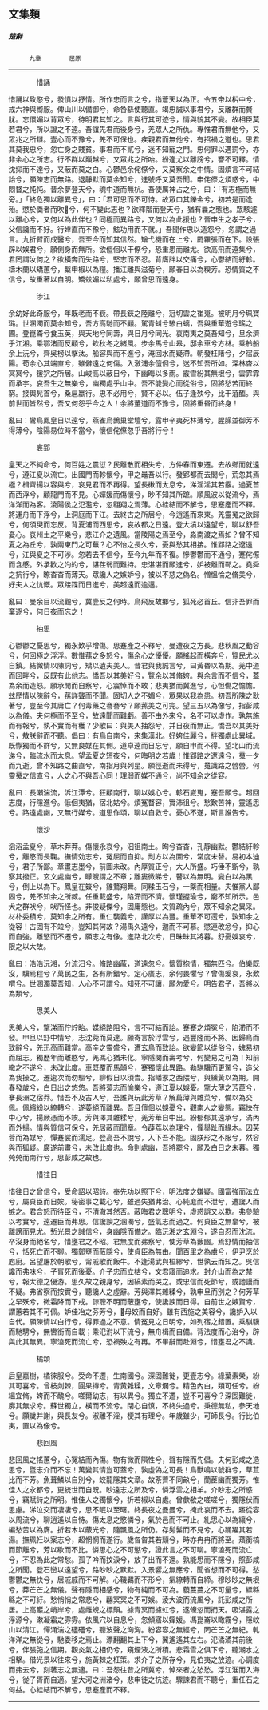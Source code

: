 

## 文集類

##### 楚辭
　　　`九章`　　　　`屈原`

* * *

　　　　惜誦

惜誦以致愍兮，發憤以抒情。所作忠而言之兮，指蒼天以為正。令五帝以㭊中兮，戒六神與嚮服。俾山川以備御兮，命咎繇使聽直。竭忠誠以事君兮，反離群而贅肬。忘儇媚以背眾兮，待明君其知之。言與行其可迹兮，情與貌其不變。故相臣莫若君兮，所以證之不遠。吾誼先君而後身兮，羌眾人之所仇。專惟君而無他兮，又眾兆之所讎。壹心而不豫兮，羌不可保也。疾親君而無他兮，有招禍之道也。思君其莫我忠兮，忽亡身之賤貧。事君而不貳兮，迷不知寵之門。忠何罪以遇罰兮，亦非余心之所志。行不群以巔越兮，又眾兆之所咍。紛逢尤以離謗兮，謇不可釋。情沈抑而不達兮，又蔽而莫之白。心鬱邑余侘傺兮，又莫察余之中情。固煩言不可結詒兮，願陳志而無路。退靜默而莫余知兮，進號呼又莫吾聞。申侘傺之煩惑兮，中悶瞀之忳忳。昔余夢登天兮，魂中道而無杭。吾使厲神占之兮，曰：「有志極而無旁。」「終危獨以離異兮」，曰：「君可思而不可恃。故眾口其鑠金兮，初若是而逢殆。懲於羹者而吹𩐎兮，何不變此志也？欲釋階而登天兮，猶有曩之態也。眾駭遽以離心兮，又何以為此伴也？同極而異路兮，又何以為此援也？晉申生之孝子兮，父信讒而不好。行婞直而不豫兮，鮌功用而不就。」吾聞作忠以造怨兮，忽謂之過言。九折臂而成醫兮，吾至今而知其信然。矰弋機而在上兮，罻羅張而在下。設張辟以娛君兮，願側身而無所。欲儃佪以干傺兮，恐重患而離尤。欲高飛而遠集兮，君罔謂汝何之？欲橫奔而失路兮，堅志而不忍。背膺牉以交痛兮，心鬱結而紆軫。檮木蘭以矯蕙兮，糳申椒以為糧。播江離與滋菊兮，願春日以為糗芳。恐情質之不信兮，故重著以自明。矯玆媚以私處兮，願曾思而遠身。

　　　　涉江

余幼好此奇服兮，年既老而不衰。帶長鋏之陸離兮，冠切雲之崔嵬。被明月兮珮寶璐。世溷濁而莫余知兮，吾方高馳而不顧。駕青虯兮驂白螭，吾與重華遊兮瑤之圃。登崑崙兮食玉英，與天地兮同壽，與日月兮同光。哀南夷之莫吾知兮，旦余濟乎江湘。乘鄂渚而反顧兮，欸秋冬之緒風。步余馬兮山皋，邸余車兮方林。乘舲船余上沅兮，齊吳榜以擊汰。船容與而不進兮，淹回水而疑滯。朝發枉陼兮，夕宿辰陽。苟余心其端直兮，雖僻遠之何傷。入漵浦余儃佪兮，迷不知吾所如。深林杳以冥冥兮，猨狖之所居。山峻高以蔽日兮，下幽晦以多雨。霰雪紛其無垠兮，雲霏霏而承宇。哀吾生之無樂兮，幽獨處乎山中。吾不能變心而從俗兮，固將愁苦而終窮。接輿髡首兮，桑扈臝行。忠不必用兮，賢不必以。伍子逢殃兮，比干菹醢。與前世而皆然兮，吾又何怨乎今之人！余將董道而不豫兮，固將重昬而終身！

亂曰：鸞鳥鳳皇日以遠兮，燕雀烏鵲巢堂壇兮，露申辛夷死林薄兮，腥臊並御芳不得薄兮，陰陽易位時不當兮，懷信侘傺忽乎吾將行兮！

　　　　哀郢

皇天之不純命兮，何百姓之震愆？民離散而相失兮，方仲春而東遷。去故鄉而就遠兮，遵江夏以流亡。出國門而軫懷兮，甲之鼂吾以行。發郢都而去閭兮，荒忽其焉極？楫齊揚以容與兮，哀見君而不再得。望長楸而太息兮，涕淫淫其若霰。過夏首而西浮兮，顧龍門而不見。心嬋媛而傷懷兮，眇不知其所蹠。順風波以從流兮，焉洋洋而為客。淩陽侯之氾濫兮，忽翱翔之焉薄。心絓結而不解兮，思蹇產而不釋。將運舟而下浮兮，上洞庭而下江。去終古之所居兮，今逍遙而來東。羌靈䰟之欲歸兮，何須臾而忘反。背夏浦而西思兮，哀故都之日遠。登大墳以遠望兮，聊以舒吾憂心。哀州土之平樂兮，悲江介之遺風。當陵陽之焉至兮，淼南渡之焉如？曾不知夏之為丘兮，孰兩東門之可蕪？心不怡之長久兮，憂與愁其相接。惟郢路之遼遠兮，江與夏之不可涉。忽若去不信兮，至今九年而不復。慘鬱鬱而不通兮，蹇侘傺而含慼。外承歡之汋約兮，諶荏弱而難持。忠湛湛而願進兮，妒被離而鄣之。堯舜之抗行兮，瞭杳杳而薄天。眾讒人之嫉妒兮，被以不慈之偽名。憎慍惀之脩美兮，好夫人之忼慨。眾踥蹀而日進兮，美超遠而逾邁。

亂曰：曼余目以流觀兮，冀壹反之何時。鳥飛反故鄉兮，狐死必首丘。信非吾罪而棄逐兮，何日夜而忘之！

　　　　抽思

心鬱鬱之憂思兮，獨永歎乎增傷。思蹇產之不釋兮，曼遭夜之方長。悲秋風之動容兮，何回極之浮浮。數惟蓀之多怒兮，傷余心之懮懮。願搖起而橫奔兮，覽民尤以自鎮。結微情以陳詞兮，矯以遺夫美人。昔君與我誠言兮，曰黃昬以為期。羌中道而回畔兮，反既有此他志。憍吾以其美好兮，覽余以其脩姱。與余言而不信兮，蓋為余而造怒。願承閒而自察兮，心震悼而不敢；悲夷猶而冀進兮，心怛傷之憺憺。玆歷情以陳辭兮，蓀詳聾而不聞。固切人之不媚兮，眾果以我為患。初吾所陳之耿著兮，豈至今其庸亡？何毒藥之謇謇兮？願蓀美之可完。望三五以為像兮，指彭咸以為儀。夫何極而不至兮，故遠聞而難虧。善不由外來兮，名不可以虛作。孰無施而有報兮，孰不實而有穫？少歌曰：與美人抽怨兮，并日夜而無正。憍吾以其美好兮，敖朕辭而不聽。倡曰：有鳥自南兮，來集漢北。好姱佳麗兮，牉獨處此異域。既惸獨而不群兮，又無良媒在其側。道卓遠而日忘兮，願自申而不得。望北山而流涕兮，臨流水而太息。望孟夏之短夜兮，何晦明之若歲！惟郢路之遼遠兮，䰟一夕而九逝。曾不知路之曲直兮，南指月與列星。願徑逝而未得兮，䰟識路之營營。何靈䰟之信直兮，人之心不與吾心同！理弱而媒不通兮，尚不知余之從容。

亂曰：長瀨湍流，泝江潭兮。狂顧南行，聊以娛心兮。軫石崴嵬，蹇吾願兮。超回志度，行隱進兮。低佪夷猶，宿北姑兮。煩冤瞀容，實沛徂兮。愁歎苦神，靈遙思兮。路遠處幽，又無行媒兮。道思作頌，聊以自救兮。憂心不遂，斯言誰告兮。

　　　　懷沙

滔滔孟夏兮，草木莽莽。傷懷永哀兮，汩徂南土。眴兮杳杳，孔靜幽默。鬱結紆軫兮，離愍而長鞠。撫情効志兮，冤屈而自抑。刓方以為圜兮，常度未替。易初本迪兮，君子所鄙。章畫志墨兮，前圖未改。內厚質正兮，大人所盛。巧倕不斲兮，孰察其撥正。玄文處幽兮，矇瞍謂之不章；離婁微睇兮，瞽以為無明。變白以為黑兮，倒上以為下。鳳皇在笯兮，雞鶩翔舞。同糅玉石兮，一槩而相量。夫惟黨人鄙固兮，羌不知余之所臧。任重載盛兮，陷滯而不濟。懷瑾握瑜兮，窮不知所示。邑犬之群吠兮，吠所怪也。非俊疑傑兮，固庸態也。文質疏內兮，眾不知余之異采。材朴委積兮，莫知余之所有。重仁襲義兮，謹厚以為豐。重華不可遌兮，孰知余之從容！古固有不竝兮，豈知其何故？湯禹久遠兮，邈而不可慕。懲連改忿兮，抑心而自強。離慜而不遷兮，願志之有像。進路北次兮，日昧昧其將暮。舒憂娛哀兮，限之以大故。

亂曰：浩浩沅湘，分流汨兮。脩路幽蔽，道遠忽兮。懷質抱情，獨無匹兮。伯樂既沒，驥焉程兮？萬民之生，各有所錯兮。定心廣志，余何畏懼兮？曾傷爰哀，永歎喟兮。世溷濁莫吾知，人心不可謂兮。知死不可讓，願勿愛兮。明告君子，吾將以為類兮。

　　　　思美人

思美人兮，擥涕而佇竚眙。媒絕路阻兮，言不可結而詒。蹇蹇之煩冤兮，陷滯而不發。申旦以舒中情兮，志沈菀而莫達。願寄言於浮雲兮，遇豐隆而不將。因歸鳥而致辭兮，羌迅高而難當。高辛之靈盛兮，遭玄鳥而致詒。欲變節以從俗兮，媿易初而屈志。獨歷年而離愍兮，羌馮心猶未化。寧隱閔而壽考兮，何變易之可為！知前轍之不遂兮，未改此度。車既覆而馬顛兮，蹇獨懷此異路。勒騏驥而更駕兮，造父為我操之。遷逡次而勿驅兮，聊假日以須旹。指嶓冢之西隈兮，與纁黃以為期。開春發歲兮，白日出之悠悠。吾將蕩志而愉樂兮，遵江夏以娛憂。擥大薄之芳茞兮，搴長洲之宿莽。惜吾不及古人兮，吾誰與玩此芳草？解萹薄與雜菜兮，備以為交佩。佩繽紛以繚轉兮，遂萎絕而離異。吾且儃佪以娛憂兮，觀南人之變態。竊快在中心兮，揚厥憑而不竢。芳與澤其雜糅兮，羌芳華自中出。紛郁郁其遠承兮，滿內而外揚。情與質信可保兮，羌居蔽而聞章。令薜荔以為理兮，憚舉趾而緣木。因芙蓉而為媒兮，憚蹇裳而濡足。登高吾不說兮，入下吾不能。固朕形之不服兮，然容與而狐疑。廣遂前畫兮，未改此度也。命則處幽，吾將罷兮，願及白日之未暮。獨焭焭而南行兮，思彭咸之故也。

　　　　惜往日

惜往日之曾信兮，受命詔以昭詩。奉先功以照下兮，明法度之嫌疑。國富強而法立兮，屬貞臣而日娭。秘密事之載心兮，雖過失猶弗治。心純庬而不泄兮，遭讒人而嫉之。君含怒而待臣兮，不清澈其然否。蔽晦君之聰明兮，虛惑誤又以欺。弗參驗以考實兮，遠遷臣而弗思。信讒諛之溷濁兮，盛氣志而過之。何貞臣之無辠兮，被離謗而見尤。慙光景之誠信兮，身幽隱而備之。臨沅湘之玄淵兮，遂自忍而沈流。卒沒身而絕名兮，惜壅君之不昭。君無度而弗察兮，使芳草為藪幽。焉舒情而抽信兮，恬死亡而不聊。獨鄣壅而蔽隱兮，使貞臣為無由。聞百里之為虜兮，伊尹烹於庖廚。呂望屠於朝歌兮，甯戚歌而飯牛。不逢湯武與桓繆兮，世孰云而知之。吳信讒而弗味兮，子胥死而後憂。介子忠而立枯兮，文君寤而追求。封介山而為之禁兮，報大德之優游。思久故之親身兮，因縞素而哭之。或忠信而死節兮，或訑謾而不疑。弗省察而按實兮，聽讒人之虛辭。芳與澤其雜糅兮，孰申旦而別之？何芳草之早殀兮，微霜降而下戒。諒聰不明而蔽壅兮，使讒諛而日得。自前世之嫉賢兮，謂蕙若其不可佩。妒佳冶之芬芳兮，𡠜母姣而自好。雖有西施之美容兮，讒妒入以自代。願陳情以白行兮，得罪過之不意。情冤見之日明兮，如列宿之錯置。乘騏驥而馳騁兮，無轡銜而自載；乘氾泭以下流兮，無舟楫而自備。背法度而心治兮，辟與此其無異。寧溘死而流亡兮，恐禍殃之有再。不畢辭而赴淵兮，惜壅君之不識。

　　　　橘頌

后皇嘉樹，橘徠服兮。受命不遷，生南國兮。深固難徙，更壹志兮。綠葉素榮，紛其可喜兮。曾枝剡棘，圓果摶兮。青黃雜糅，文章爛兮。精色內白，類可任兮。紛縕宜脩，姱而不醜兮。嗟爾幼志，有以異兮。獨立不遷，豈不可喜兮？深固難徙，廓其無求兮。蘇世獨立，橫而不流兮。閉心自慎，不終失過兮。秉德無私，參天地兮。願歲并謝，與長友兮。淑離不淫，梗其有理兮。年歲雖少，可師長兮。行比伯夷，置以為像兮。

　　　　悲回風

悲回風之搖蕙兮，心冤結而內傷。物有微而隕性兮，聲有隱而先倡。夫何彭咸之造思兮，暨志介而不忘！萬變其情豈可蓋兮，孰虛偽之可長！鳥獸鳴以號群兮，草苴比而不芳。魚葺鱗以自別兮，蛟龍隱其文章。故荼薺不同畝兮，蘭茞幽而獨芳。惟佳人之永都兮，更統世而自貺。眇遠志之所及兮，憐浮雲之相羊。介眇志之所惑兮，竊賦詩之所明。惟佳人之獨懷兮，折若椒以自處。曾歔欷之嗟嗟兮，獨隱伏而思慮。涕泣交而凄凄兮，思不眠以至曙。終長夜之曼曼兮，掩此哀而不去。寤從容以周流兮，聊逍遙以自恃。傷太息之愍憐兮，氣於邑而不可止。糺思心以為纕兮，編愁苦以為膺。折若木以蔽光兮，隨飄風之所仍。存髣髴而不見兮，心踊躍其若湯。撫珮衽以案志兮，超惘惘而遂行。歲曶曶其若頹兮，時亦冉冉而將至。薠蘅槁而節離兮，芳以歇而不比。憐思心之不可懲兮，證此言之不可聊。寧溘死而流亡兮，不忍為此之常愁。孤子吟而抆淚兮，放子出而不還。孰能思而不隱兮，照彭咸之所聞。登石巒以遠望兮，路眇眇之默默。入景響之無應兮，聞省想而不可得。愁鬱鬱之無快兮，居戚戚而不可解。心鞿羈而不形兮，氣繚轉而自締。穆眇眇之無垠兮，莽芒芒之無儀。聲有隱而相感兮，物有純而不可為。藐蔓蔓之不可量兮，縹緜緜之不可紆。愁悄悄之常悲兮，翩冥冥之不可娛。淩大波而流風兮，託彭咸之所居。上高巖之峭岸兮，處雌蜺之標顛。據青冥而攄虹兮，遂儵忽而捫天。吸湛露之浮源兮，漱凝霜之雰雰。依風穴以自息兮，忽傾寤以嬋媛。馮崑崙以瞰霧兮，隱㞶山以清江。憚涌湍之礚礚兮，聽波聲之洶洶。紛容容之無經兮，罔芒芒之無紀。軋洋洋之無從兮，馳委移之焉止。漂翻翻其上下兮，翼遙遙其左右。氾潏潏其前後兮，伴張㢮之信期。觀炎氣之相仍兮，窺煙液之所積。悲霜雪之俱下兮，聽潮水之相擊。借光景以往來兮，施黃棘之枉策。求介子之所存兮，見伯夷之放迹。心調度而弗去兮，刻著志之無適。曰：吾怨往昔之所冀兮，悼來者之悐悐。浮江淮而入海兮，從子胥而自適。望大河之洲渚兮，悲申徒之抗迹。驟諫君而不聽兮，重任石之何益。心絓結而不解兮，思蹇產而不釋。

* * *

